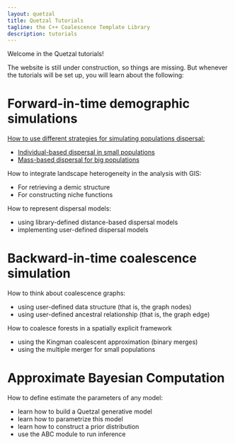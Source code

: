 ```yaml
---
layout: quetzal
title: Quetzal Tutorials
tagline: the C++ Coalescence Template Library
description: tutorials
---
```


Welcome in the Quetzal tutorials!

The website is still under construction, so things are missing. But whenever the tutorials
will be set up, you will learn about the following:

# Forward-in-time demographic simulations

 [How to use different strategies for simulating populations dispersal:](tuto_demography.html)

- [Individual-based dispersal in small populations](tuto_demography.html/#ind_based)
- [Mass-based dispersal for big populations](tuto_demography.html/#mass_based)

 How to integrate landscape heterogeneity in the analysis with GIS:

- For retrieving a demic structure
- For constructing niche functions

 How to represent dispersal models:

  - using library-defined distance-based dispersal models
  - implementing user-defined dispersal models

# Backward-in-time coalescence simulation

 How to think about coalescence graphs:

- using user-defined data structure (that is, the graph nodes)
- using user-defined ancestral relationship (that is, the graph edge)

How to coalesce forests in a spatially explicit framework

- using the Kingman coalescent approximation (binary merges)
- using the multiple merger for small populations

# Approximate Bayesian Computation

How to define estimate the parameters of any model:

- learn how to build a Quetzal generative model
- learn how to parametrize this model
- learn how to construct a prior distribution
- use the ABC module to run inference
